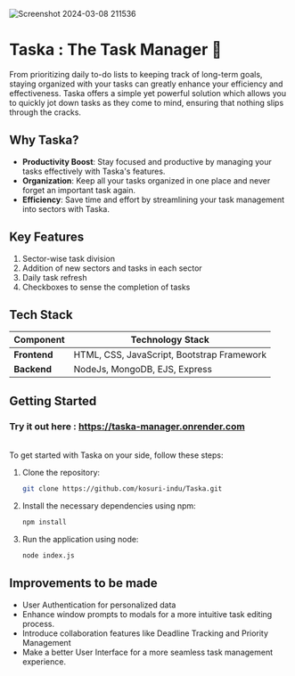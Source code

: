 ![Screenshot 2024-03-08 211536](https://github.com/kosuri-indu/Taska/assets/118645569/bd0168bf-a2f0-4b6b-9c7d-24a3523c92bc) 

# Taska : The Task Manager 📝

From prioritizing daily to-do lists to keeping track of long-term goals, staying organized with your tasks can greatly enhance your efficiency and effectiveness. Taska offers a simple yet powerful solution which allows you to quickly jot down tasks as they come to mind, ensuring that nothing slips through the cracks.

## Why Taska?

- **Productivity Boost**: Stay focused and productive by managing your tasks effectively with Taska's features.
- **Organization**: Keep all your tasks organized in one place and never forget an important task again.
- **Efficiency**: Save time and effort by streamlining your task management into sectors with Taska.

## Key Features

1. Sector-wise task division
2. Addition of new sectors and tasks in each sector
3. Daily task refresh
4. Checkboxes to sense the completion of tasks

## Tech Stack

| Component        | Technology Stack                           |
|------------------|--------------------------------------------|
| **Frontend**     | HTML, CSS, JavaScript, Bootstrap Framework |
| **Backend**      | NodeJs, MongoDB, EJS, Express              |

## Getting Started

### Try it out here : https://taska-manager.onrender.com
<br>
To get started with Taska on your side, follow these steps:

1. Clone the repository:
   
   ```bash
   git clone https://github.com/kosuri-indu/Taska.git
   ```
1. Install the necessary dependencies using npm:
   
   ```bash
   npm install
   ```
3. Run the application using node:
   
   ```bash
   node index.js
   ```
   
## Improvements to be made

- User Authentication for personalized data
- Enhance window prompts to modals for a more intuitive task editing process. 
- Introduce collaboration features like Deadline Tracking and Priority Management 
-  Make a better User Interface for a more seamless task management experience.  

<br/>
